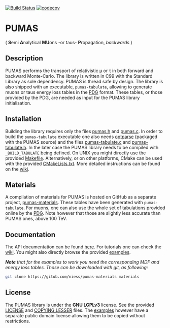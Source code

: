 [![Build Status](https://travis-ci.com/niess/pumas.svg?branch=master)](https://travis-ci.com/niess/pumas)
[![codecov](https://codecov.io/gh/niess/pumas/branch/master/graph/badge.svg)](https://codecov.io/gh/niess/pumas)

# PUMAS
( **S**emi **A**nalytical **MU**ons -or taus- **P**ropagation, *backwards* )

## Description

PUMAS performs the transport of relativistic &mu; or &tau; in both forward
and backward Monte-Carlo. The library is written in C99 with the Standard
Library as sole dependency. PUMAS is thread safe by design. The library is also
shipped with an executable, `pumas-tabulate`, allowing to generate muons or taus
energy loss tables in the
[PDG](http://pdg.lbl.gov/2016/AtomicNuclearProperties/index.html)
format. These tables, or those provided by the PDG, are needed as input for the
PUMAS library initialisation.

## Installation

Building the library requires only the files [pumas.h](include/pumas.h) and
[pumas.c](src/pumas.c). In order to build the `pumas-tabulate` executable one
also needs [optparse](https://github.com/skeeto/optparse) (packaged with the
PUMAS source) and the files [pumas-tabulate.c](src/pumas-tabulate.c) and
[pumas-tabulate.h](src/pumas-tabulate.h). In the later case the PUMAS library
needs to be compiled with `_BUILD_TABULATE` being defined. On UNIX you might
directly use the provided [Makefile](Makefile). Alternatively, or on other
platforms, CMake can be used with the provided
[CMakeLists.txt](CMakeLists.txt). More detailed instructions can be found on
the [wiki](https://github.com/niess/pumas/wiki/Installation).

## Materials

A compilation of materials for PUMAS is hosted on GitHub as a separate project,
[pumas-materials](https://github.com/niess/pumas-materials). These tables have
been generated with `pumas-tabulate`. For muons, one can also use the whole set
of tabulations provided online by the
[PDG](http://pdg.lbl.gov/2016/AtomicNuclearProperties/index.html).
Note however that those are slightly less accurate than PUMAS ones, above
100 TeV.

## Documentation

The API documentation can be found
[here](https://niess.github.io/pumas-docs). For tutorials one can check the
[wiki](https://github.com/niess/pumas/wiki/Tutorials). You might also directly
browse the provided [examples](examples).

_**Note** that for the examples to work you need the corresponding MDF and
energy loss tables. Those can be downloaded with git, as following:_
```bash
git clone https://gitub.com/niess/pumas-materials materials
```

## License
The PUMAS library is  under the **GNU LGPLv3** license. See the provided
[LICENSE](LICENSE) and [COPYING.LESSER](COPYING.LESSER) files. The
[examples](examples) however have a separate public domain license allowing them
to be copied without restrictions.
